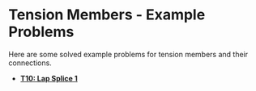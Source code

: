 # Tension Members - Example Problems

Here are some solved example problems for tension members
and their connections.

* **[T10: Lap Splice 1](lap-splice-01)**
